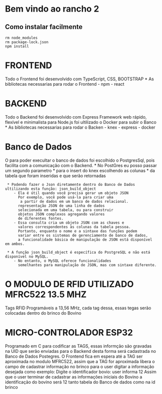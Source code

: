 # Bem vindo ao rancho 2

## Como instalar facilmente

```shell
rm node_modules
rm package-lock.json
npm install
```

# FRONTEND
Todo o Frontend foi desenvolvido com TypeScript, CSS, BOOTSTRAP
    * As bibliotecas necessarias para rodar o Frontend
        - npm
        - react

# BACKEND
Todo o Backend foi desenvolvido com Express Framework web rápido, flexível e minimalista para Node.js
foi ultilizado o Docker para subir o Banco
    * As bibliotecas necessarias para rodar o Backen
        - knex
        - express
        - docker

# Banco de Dados
O para poder execultar o banco de dados foi escolhido o PostgresSql, pois facilita com a comunicação com o Backend.
     * No PostGres eu posso passar um segundo parametro
     * para o insert do knex escolhendo as colunas
     * da tabela que foram inseridas e que serão retornadas

     * Podendo fazer o Json diretamente dentro do Banco de Dados ultilizando esta função: json_build_object
        - Ela é útil quando você precisa gerar um objeto JSON
          Por exemplo, você pode usá-la para criar uma 
           a partir de dados em um banco de dados relacional. 
          representação JSON de uma linha de dados 
          selecionada em uma tabela, ou para construir 
          objetos JSON complexos agregando valores 
          de diferentes fontes. 
        - Essa consulta cria um objeto JSON com as chaves e 
          valores correspondentes às colunas da tabela pessoa. 
          Portanto, enquanto o nome e a sintaxe das funções podem 
          variar entre os sistemas de gerenciamento de banco de dados, 
          a funcionalidade básica de manipulação de JSON está disponível em ambos.
        
     * A função json_build_object é específica do PostgreSQL e não está disponível no MySQL. 
        - No entanto, o MySQL oferece funcionalidades 
          semelhantes para manipulação de JSON, mas com sintaxe diferente.


#  O MODULO DE RFID UTILIZADO MFRC522 13.5 MHZ
Tags RFID Programáveis a 13,56 MHz, cada tag dessa, essas tegas serão colocadas dentro do brinco do Bovino

#  MICRO-CONTROLADOR ESP32 
Programado em C para codificar as TAGS, essas informção são gravadas na UID que serão enviadas para o Backend desta forma será cadastrada no Banco de Dados Postegres.
O Frontend fica em espera até a TAG ser aproximada no modulo MFRC522, assim que a TAG for aproximada libera o campo de cadastrar informação no brinco para o user digitar a informação desejada como exemplo: Digite o identificador bovio:
                        user informa 12
Assim que o user terminar de cadastrar as informações iniciais do Bovino a identificação do bovino será 12 tanto tabela do Banco de dados como na id brinco

